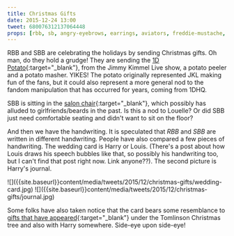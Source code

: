 ```yaml
---
title: Christmas Gifts
date: 2015-12-24 13:00
tweet: 680076312137064448
props: [rbb, sb, angry-eyebrows, earrings, aviators, freddie-mustache, bondage-gear, red-sweater, overalls, tinsel, pen, scissors, wrapping-paper, heeled-black-boots, tape, potato-peeler, potato-masher, salon-chair, green-angry-sticker, handwriting, 1d-potato]
---
```

RBB and SBB are celebrating the holidays by sending Christmas gifts. Oh man, do they hold a grudge! They are sending the [1D Potato]({{site.baseurl}}props/1d-potato){:target="_blank"}, from the Jimmy Kimmel Live show, a potato peeler and a potato masher. YIKES! The potato originally represented JKL making fun of the fans, but it could also represent a more general nod to the fandom manipulation that has occurred for years, coming from 1DHQ.

SBB is sitting in the [salon chair]({{site.baseurl}}props/salon-chair){:target="_blank"}, which possibly has alluded to girlfriends/beards in the past. Is this a nod to Louelle? Or did SBB just need comfortable seating and didn't want to sit on the floor?

And then we have the handwriting. It is speculated that *RBB* and *SBB* are written in different handwriting. People have also compared a few pieces of handwriting. The wedding card is Harry or Louis. (There's a post about how Louis draws his speech bubbles like that, so possibly his handwriting too, but I can't find that post right now. Link anyone??). The second picture is Harry's journal.

<div class="text-center" markdown="1">
  ![]({{site.baseurl}}content/media/tweets/2015/12/christmas-gifts/wedding-card.jpg)
  ![]({{site.baseurl}}content/media/tweets/2015/12/christmas-gifts/journal.jpg)
</div>

Some folks have also taken notice that the card bears some resemblance to [gifts that have appeared](http://beccasafan.tumblr.com/post/135862229442){:target="_blank"} under the Tomlinson Christmas tree and also with Harry somewhere. Side-eye upon side-eye!
